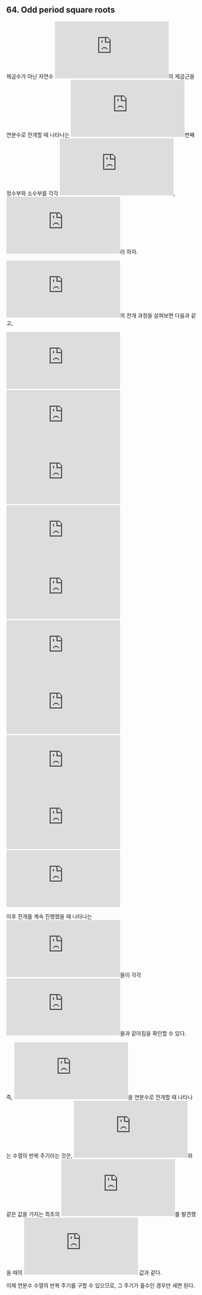 ## 64. Odd period square roots

제곱수가 아닌 자연수 ![N](https://latex.codecogs.com/svg.latex?N)의 제곱근을 연분수로 전개할 때 나타나는 ![k](https://latex.codecogs.com/svg.latex?k)번째 정수부와 소수부를 각각 ![a_{k}](https://latex.codecogs.com/svg.latex?a_%7Bk%7D), ![d_{k}](https://latex.codecogs.com/svg.latex?d_%7Bk%7D)라 하자.

![\sqrt{23}](https://latex.codecogs.com/svg.latex?%5Csqrt%7B23%7D)의 전개 과정을 살펴보면 다음과 같고,

![\sqrt{23} = 4 + \sqrt{23} - 4](https://latex.codecogs.com/svg.latex?%5Csqrt%7B23%7D%20%3D%204%20&plus;%20%5Csqrt%7B23%7D%20-%204) &nbsp;&nbsp; ![\Rightarrow \;\; a_{0} = 4, d_{0} = \sqrt{23} - 4](https://latex.codecogs.com/svg.latex?%5CRightarrow%20%5C%3B%5C%3B%20a_%7B0%7D%20%3D%204%2C%20d_%7B0%7D%20%3D%20%5Csqrt%7B23%7D%20-%204)<br>
![\frac{1}{d_{0}} = \frac{1}{\sqrt{23} - 4} = \frac{\sqrt{23} + 4}{7} = 1 + \frac{\sqrt{23} - 3}{7}](https://latex.codecogs.com/svg.latex?%5Cfrac%7B1%7D%7Bd_%7B0%7D%7D%20%3D%20%5Cfrac%7B1%7D%7B%5Csqrt%7B23%7D%20-%204%7D%20%3D%20%5Cfrac%7B%5Csqrt%7B23%7D%20&plus;%204%7D%7B7%7D%20%3D%201%20&plus;%20%5Cfrac%7B%5Csqrt%7B23%7D%20-%203%7D%7B7%7D) &nbsp;&nbsp; ![\Rightarrow \;\; a_{1} = 1, d_{1} = \frac{\sqrt{23} - 3}{7}](https://latex.codecogs.com/svg.latex?%5CRightarrow%20%5C%3B%5C%3B%20a_%7B1%7D%20%3D%201%2C%20d_%7B1%7D%20%3D%20%5Cfrac%7B%5Csqrt%7B23%7D%20-%203%7D%7B7%7D)<br>
![\frac{1}{d_{1}} = \frac{7}{\sqrt{23} - 3} = \frac{7(\sqrt{23} + 3)}{14} = 3 + \frac{\sqrt{23} - 3}{2}](https://latex.codecogs.com/svg.latex?%5Cfrac%7B1%7D%7Bd_%7B1%7D%7D%20%3D%20%5Cfrac%7B7%7D%7B%5Csqrt%7B23%7D%20-%203%7D%20%3D%20%5Cfrac%7B7%28%5Csqrt%7B23%7D%20&plus;%203%29%7D%7B14%7D%20%3D%203%20&plus;%20%5Cfrac%7B%5Csqrt%7B23%7D%20-%203%7D%7B2%7D) &nbsp;&nbsp; ![\Rightarrow \;\; a_{2} = 3, d_{2} = \frac{\sqrt{23} - 3}{2}](https://latex.codecogs.com/svg.latex?%5CRightarrow%20%5C%3B%5C%3B%20a_%7B2%7D%20%3D%203%2C%20d_%7B2%7D%20%3D%20%5Cfrac%7B%5Csqrt%7B23%7D%20-%203%7D%7B2%7D)<br>
![\frac{1}{d_{2}} = \frac{2}{\sqrt{23} - 3} = \frac{2(\sqrt{23} + 3)}{14} = 1 + \frac{\sqrt{23} - 4}{7}](https://latex.codecogs.com/svg.latex?%5Cfrac%7B1%7D%7Bd_%7B2%7D%7D%20%3D%20%5Cfrac%7B2%7D%7B%5Csqrt%7B23%7D%20-%203%7D%20%3D%20%5Cfrac%7B2%28%5Csqrt%7B23%7D%20&plus;%203%29%7D%7B14%7D%20%3D%201%20&plus;%20%5Cfrac%7B%5Csqrt%7B23%7D%20-%204%7D%7B7%7D) &nbsp;&nbsp; ![\Rightarrow \;\; a_{3} = 1, d_{3} = \frac{\sqrt{23} - 4}{7}](https://latex.codecogs.com/svg.latex?%5CRightarrow%20%5C%3B%5C%3B%20a_%7B3%7D%20%3D%201%2C%20d_%7B3%7D%20%3D%20%5Cfrac%7B%5Csqrt%7B23%7D%20-%204%7D%7B7%7D)<br>
![\frac{1}{d_{3}} = \frac{7}{\sqrt{23} - 4} = \frac{7(\sqrt{23} + 4)}{7} = 8 + \sqrt{23} - 4](https://latex.codecogs.com/svg.latex?%5Cfrac%7B1%7D%7Bd_%7B3%7D%7D%20%3D%20%5Cfrac%7B7%7D%7B%5Csqrt%7B23%7D%20-%204%7D%20%3D%20%5Cfrac%7B7%28%5Csqrt%7B23%7D%20&plus;%204%29%7D%7B7%7D%20%3D%208%20&plus;%20%5Csqrt%7B23%7D%20-%204) &nbsp;&nbsp; ![\Rightarrow \;\; a_{4} = 8, d_{4} = \sqrt{23} - 4 = d_{0}](https://latex.codecogs.com/svg.latex?%5CRightarrow%20%5C%3B%5C%3B%20a_%7B4%7D%20%3D%208%2C%20d_%7B4%7D%20%3D%20%5Csqrt%7B23%7D%20-%204%20%3D%20d_%7B0%7D)

이후 전개를 계속 진행했을 때 나타나는 ![(a_{5}, d_{5}), (a_{6}, d_{6}), \cdots](https://latex.codecogs.com/svg.latex?%28a_%7B5%7D%2C%20d_%7B5%7D%29%2C%20%28a_%7B6%7D%2C%20d_%7B6%7D%29%2C%20%5Ccdots)들이 각각 ![(a_{1}, d_{1}), (a_{2}, d_{2}), \cdots](https://latex.codecogs.com/svg.latex?%28a_%7B1%7D%2C%20d_%7B1%7D%29%2C%20%28a_%7B2%7D%2C%20d_%7B2%7D%29%2C%20%5Ccdots)들과 같아짐을 확인할 수 있다.

즉, ![\sqrt{N}](https://latex.codecogs.com/svg.latex?%5Csqrt%7BN%7D)을 연분수로 전개할 때 나타나는 수열의 반복 주기라는 것은, ![d_{0}](https://latex.codecogs.com/svg.latex?d_%7B0%7D)와 같은 값을 가지는 최초의 ![d_{k}](https://latex.codecogs.com/svg.latex?d_%7Bk%7D)를 발견했을 때의 ![k](https://latex.codecogs.com/svg.latex?k) 값과 같다.

이제 연분수 수열의 반복 주기를 구할 수 있으므로, 그 주기가 홀수인 경우만 세면 된다.
